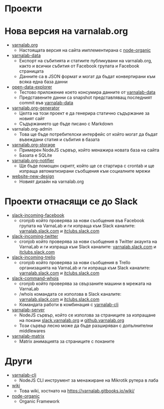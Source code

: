 
# Проекти

# Нова версия на varnalab.org

- [varnalab.org](https://github.com/VarnaLab/varnalab.org)
  - Настоящата версия на сайта имплементирана с [node-organic](https://github.com/VarnaLab/node-organic)
- [varnalab-data](https://github.com/VarnaLab/varnalab-data)
  - Експорт на събитията и статиите публикувани на varnalab.org, както и всички събития от Facebook групата и Facebook страницата
  - Данните са в JSON формат и могат да бъдат конвертирани към всяка една база данни
- [open-data-explorer](https://github.com/VarnaLab/open-data-explorer)
  - Тестово приложение което консумира данните от [varnalab-data](https://github.com/VarnaLab/varnalab-data)
  - Представените данни са snapshot представляващ последният commit във [varnalab-data](https://github.com/VarnaLab/varnalab-data)
- [varnalab.org-generator](https://github.com/VarnaLab/varnalab.org-generator)
  - Целта на този проект е да генерира статично съдържание за новият сайт
  - Съдържанието ще бъде писано с Markdown
- varnalab.org-admin
  - Това ще бъде потребителски интерфейс от който могат да бъдат въвеждани статия и събития в базата
- [varnalab.org-storage](https://github.com/VarnaLab/varnalab.org-storage)
  - Примерен NodeJS сървър, който менажира новата база на сайта
  - Базата е SQLite
- [varnalab.org-notifier](https://github.com/VarnaLab/varnalab.org-notifier)
  - Ще бъде помощен скрипт, който ще се стартира с crontab и ще изпраща автоматизирани съобщения към социалните мрежи
- [website-new-design](https://github.com/VarnaLab/website-new-design)
  - Новият дизайн на varnalab.org

# Проекти отнасящи се до Slack

- [slack-incoming-facebook](https://github.com/VarnaLab/slack-incoming-facebook)
  - cronjob който проверява за нови съобщения във Facebook групата на VarnaLab и ги изпраща към Slack каналите: [varnalab.slack.com](https://varnalab.slack.com) и [itclubs.slack.com](https://itclubs.slack.com)
- [slack-incoming-twitter](https://github.com/VarnaLab/slack-incoming-twitter)
  - cronjob който проверява за нови съобщения в Twitter акаунта на VarnaLab и ги изпраща към Slack каналите: [varnalab.slack.com](https://varnalab.slack.com) и [itclubs.slack.com](https://itclubs.slack.com)
- [slack-incoming-trello](https://github.com/VarnaLab/slack-incoming-trello)
  - cronjob който проверява за нови съобщения в Trello организацията на VarnaLab и ги изпраща към Slack каналите: [varnalab.slack.com](https://varnalab.slack.com) и [itclubs.slack.com](https://itclubs.slack.com)
- [slack-command-whois](https://github.com/VarnaLab/slack-command-whois)
  - cronjob който проверява за свързаните машини в мрежата на VarnaLab
  - /whois командата се използва в Slack каналите: [varnalab.slack.com](https://varnalab.slack.com) и [itclubs.slack.com](https://itclubs.slack.com)
  - Командата работи в комбинация с [varnalab-cli](https://github.com/VarnaLab/varnalab-cli)
- [varnalab-server](https://github.com/VarnaLab/varnalab-server)
  - NodeJS сървър, който се използва за страниците за изпращане на покани [slack.varnalab.org](https://slack.varnalab.org/) и [github.varnalab.org](https://github.varnalab.org/)
  - Този сървър лесно може да бъде разширяван с допълнителни middlewares
- [varnalab-matrix](https://github.com/VarnaLab/varnalab-matrix)
  - Matrix анимацията за страниците с поканите

# Други

- [varnalab-cli](https://github.com/VarnaLab/varnalab-cli)
  - NodeJS CLI инструмент за менажиране на Mikrotik рутера в лаба
- [wiki](https://github.com/VarnaLab/wiki)
  - Това wiki, хостнато на https://varnalab.gitbooks.io/wiki/
- [node-organic](https://github.com/VarnaLab/node-organic)
  - Organic Framework
